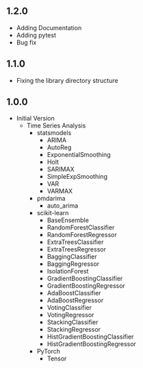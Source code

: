 
## 1.2.0 
  - Adding Documentation
  - Adding pytest
  - Bug fix 

## 1.1.0
  - Fixing the library directory structure    

## 1.0.0
  - Initial Version
    - Time Series Analysis
      - statsmodels
        - ARIMA
        - AutoReg
        - ExponentialSmoothing
        - Holt
        - SARIMAX
        - SimpleExpSmoothing
        - VAR
        - VARMAX
      - pmdarima
        - auto_arima
      - scikit-learn
        - BaseEnsemble
        - RandomForestClassifier
        - RandomForestRegressor
        - ExtraTreesClassifier
        - ExtraTreesRegressor
        - BaggingClassifier
        - BaggingRegressor
        - IsolationForest
        - GradientBoostingClassifier
        - GradientBoostingRegressor
        - AdaBoostClassifier
        - AdaBoostRegressor
        - VotingClassifier
        - VotingRegressor
        - StackingClassifier
        - StackingRegressor
        - HistGradientBoostingClassifier
        - HistGradientBoostingRegressor
      - PyTorch
        - Tensor
